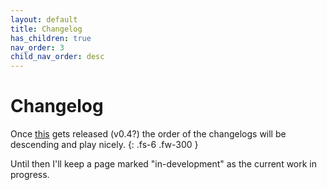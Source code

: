 ```yaml
---
layout: default
title: Changelog
has_children: true
nav_order: 3
child_nav_order: desc
---
```


# Changelog

Once [this](https://github.com/just-the-docs/just-the-docs/pull/726) gets released (v0.4?) the order of the changelogs will be descending and play nicely. 
{: .fs-6 .fw-300 }

Until then I'll keep a page marked "in-development" as the current work in progress.